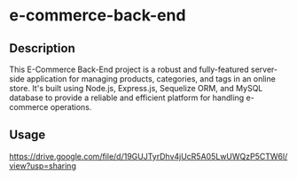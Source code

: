 # e-commerce-back-end

## Description 
This E-Commerce Back-End project is a robust and fully-featured server-side application for managing products, categories, and tags in an online store. It's built using Node.js, Express.js, Sequelize ORM, and MySQL database to provide a reliable and efficient platform for handling e-commerce operations.

## Usage
https://drive.google.com/file/d/19GUJTyrDhv4jUcR5A05LwUWQzP5CTW6l/view?usp=sharing